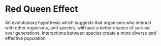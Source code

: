 # Red Queen Effect

An evolutionary hypothesis which suggests that organisms who interact with other organisms, and species, will have a better chance of survival over generations. Interactions between species create a more diverse and effective population.
